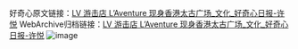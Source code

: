 好奇心原文链接：[LV 游击店 L’Aventure 现身香港太古广场_文化_好奇心日报-许悦](https://www.qdaily.com/articles/578.html)
WebArchive归档链接：[LV 游击店 L’Aventure 现身香港太古广场_文化_好奇心日报-许悦](http://web.archive.org/web/20190623145305/https://www.qdaily.com/articles/578.html)
![image](http://ww3.sinaimg.cn/large/007d5XDply1g3v43itgemj30u03v5npd)